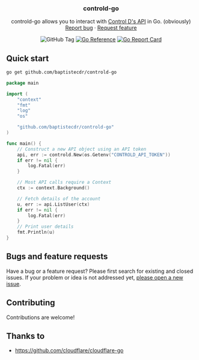 <h3 align="center">controld-go</h3>
<p align="center">
    controld-go allows you to interact with <a href="https://docs.controld.com/reference/get-started">Control D's API</a> in Go. (obviously)
    <br>
    <a href="https://github.com/baptistecdr/controld-go/issues/new">Report bug</a>
    ·
    <a href="https://github.com/baptistecdr/controld-go/issues/new">Request feature</a>
</p>

<div align="center">

![GitHub Tag](https://img.shields.io/github/v/tag/baptistecdr/controld-go?label=Latest%20version)
[![Go Reference](https://pkg.go.dev/badge/baptistecdr/controld-go.svg)](https://pkg.go.dev/baptistecdr/controld-go)
[![Go Report Card](https://goreportcard.com/badge/github.com/baptistecdr/controld-go?style=flat-square)](https://goreportcard.com/report/github.com/baptistecdr/controld-go)

</div>

## Quick start

```bash
go get github.com/baptistecdr/controld-go
```

```go
package main

import (
	"context"
	"fmt"
	"log"
	"os"

	"github.com/baptistecdr/controld-go"
)

func main() {
	// Construct a new API object using an API token
	api, err := controld.New(os.Getenv("CONTROLD_API_TOKEN"))
	if err != nil {
		log.Fatal(err)
	}

	// Most API calls require a Context
	ctx := context.Background()

	// Fetch details of the account
	u, err := api.ListUser(ctx)
	if err != nil {
		log.Fatal(err)
	}
	// Print user details
	fmt.Println(u)
}
```

## Bugs and feature requests

Have a bug or a feature request? Please first search for existing and closed issues. If your problem or idea is not
addressed yet, [please open a new issue](https://github.com/baptistecdr/controld-go/issues/new).

## Contributing

Contributions are welcome!

## Thanks to

- https://github.com/cloudflare/cloudflare-go

